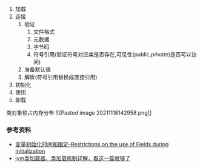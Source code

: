 


1. 加载
2. 连接
	1. 验证
		1. 文件格式
		2. 元数据
		3. 字节码
		4. 符号引用(验证符号对应类是否存在,可见性(public,private)是否可以访问)
	2. 准备默认值
	3. 解析(符号引用替换成直接引用)
3. 初始化
4. 使用
5. 卸载


类对象锁占内存分布
![[Pasted image 20211118142958.png]]

### 参考资料
- [变量初始化时间和限定-Restrictions on the use of Fields during Initialization](https://docs.oracle.com/javase/specs/jls/se7/html/jls-8.html#jls-8.3.2.3)
- [jvm类加载器，类加载机制详解，看这一篇就够了](https://segmentfault.com/a/1190000037574626)